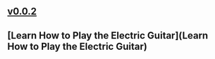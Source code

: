 ## [v0.0.2](https://github.com/littleflute/Electric-Guitar/edit/master/README.md)
## [Learn How to Play the Electric Guitar](Learn How to Play the Electric Guitar)
